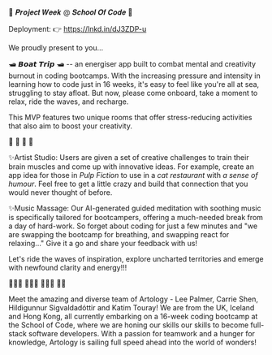 ###
🚀 𝑷𝒓𝒐𝒋𝒆𝒄𝒕 𝑾𝒆𝒆𝒌 @ 𝑺𝒄𝒉𝒐𝒐𝒍 𝑶𝒇 𝑪𝒐𝒅𝒆 🚀

Deployment:
 👉 https://lnkd.in/dJ3ZDP-u
 
We proudly present to you...

🛥 𝘽𝙤𝙖𝙩 𝙏𝙧𝙞𝙥 🛥
-- an energiser app built to combat mental and creativity burnout in coding bootcamps. With the increasing pressure and intensity in learning how to code just in 16 weeks, it's easy to feel like you're all at sea, struggling to stay afloat. But now, please come onboard, take a moment to relax, ride the waves, and recharge.

This MVP features two unique rooms that offer stress-reducing activities that also aim to boost your creativity.

🌊 🌊 🌊 🌊

✨Artist Studio: 
Users are given a set of creative challenges to train their brain muscles and come up with innovative ideas. For example, create an app idea for those in *Pulp Fiction* to use in a *cat restaurant* with *a sense of humour*. Feel free to get a little crazy and build that connection that you would never thought of before.

✨Music Massage: 
Our AI-generated guided meditation with soothing music is specifically tailored for bootcampers, offering a much-needed break from a day of hard-work. So forget about coding for just a few minutes and "we are swapping the bootcamp for breathing, and swapping react for relaxing..." Give it a go and share your feedback with us!

Let's ride the waves of inspiration, explore uncharted territories and emerge with newfound clarity and energy!!!

👩🏼‍🎨 👩🏻‍🚀 🧑🏻‍🔬 🕵🏿

Meet the amazing and diverse team of Artology - Lee Palmer, Carrie Shen, Hildigunnur Sigvaldadóttir and Katim Touray! We are from the UK, Iceland and Hong Kong, all currently embarking on a 16-week coding bootcamp at the School of Code, where we are honing our skills our skills to become full-stack software developers. With a passion for teamwork and a hunger for knowledge, Artology is sailing full speed ahead into the world of wonders! 